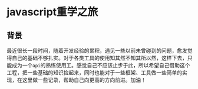 # javascript重学之旅

## 背景
最近很长一段时间，随着开发经验的累积，遇见一些以前未曾碰到的问题，愈发觉得自己的基础不够扎实。对于各类工具的使用知其然不知其所以然，这样下去，只能成为一个`api`的熟练使用工。感觉自己不应该止步于此，所以希望自己借助这个工程，把一些基础的知识捡起来，同时也能对于一些框架、工具做一些简单的实现，在这里做一些记录，帮助自己向更高的方向前进。加油！
